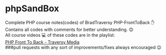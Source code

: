 # phpSandBox
Complete PHP course notes(codes) of BradTraversy PHP-FrontToBack :raised_hand: 
Contains all codes with comments for better understanding.  :blush:   
All course videos :computer: of these codes are in the playlist:  
[PHP Front To Back - Traversy Media](https://www.youtube.com/watch?v=oJbfyzaA2QA&list=PLillGF-Rfqbap2IB6ZS4BBBcYPagAjpjn)  
###pull requests with any sort of improvements/fixes always encouraged :wink:
